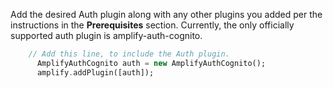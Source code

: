 Add the desired Auth plugin along with any other plugins you added per the instructions in the **Prerequisites** section.  Currently, the only officially supported auth plugin is amplify-auth-cognito.

<amplify-block-switcher>
  <amplify-block name="Dart">
  
```dart
    // Add this line, to include the Auth plugin.
      AmplifyAuthCognito auth = new AmplifyAuthCognito();
      amplify.addPlugin([auth]);
```

  </amplify-block>

</amplify-block-switcher>
